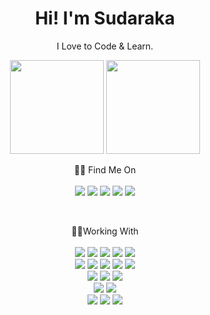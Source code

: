 <h1 align='center'>
    Hi! I'm Sudaraka
</h1>

<p align='center'>
    I Love to Code & Learn.
</p>

<p align='center'>
<a href="#"><img src="https://github-readme-stats.vercel.app/api?username=sudarakas&show_icons=true&count_private=true&theme=github_dark" height="150"></a>
<a href="#"><img src="https://github-readme-stats.vercel.app/api/top-langs/?username=sudarakas&layout=compact&theme=github_dark&hide=css,html" height="150"/></a>
</p>

<p align='center'>
  🙋‍♂ Find Me On<br/><br/>
    <a href="#"><img src="https://img.shields.io/badge/GitHub-100000?style=for-the-badge&logo=github&logoColor=white" /></a>
    <a href="https://twitter.com/sudarakase"><img src="https://img.shields.io/badge/Twitter-1DA1F2?style=for-the-badge&logo=twitter&logoColor=white" /></a>
    <a href="https://www.facebook.com/nanomsg"><img src="https://img.shields.io/badge/Facebook-1877F2?style=for-the-badge&logo=facebook&logoColor=white" /></a>
    <a href="https://lk.linkedin.com/in/sudarakas"><img src="https://img.shields.io/badge/LinkedIn-0077B5?style=for-the-badge&logo=linkedin&logoColor=white" /></a>
    <a href="https://www.instagram.com/sudaraka__/"><img src="https://img.shields.io/badge/Instagram-E4405F?style=for-the-badge&logo=instagram&logoColor=white" /></a>
</p>

<br/>
<p align='center'>
🧑‍💻Working With<br/><br/>
<a href="#"><img src="https://img.shields.io/badge/Java-ED8B00?style=for-the-badge&logo=java&logoColor=white" /></a>
<a href="#"><img src="https://img.shields.io/badge/C%2B%2B-00599C?style=for-the-badge&logo=c%2B%2B&logoColor=white" /></a>
<a href="#"><img src="https://img.shields.io/badge/JavaScript-323330?style=for-the-badge&logo=javascript&logoColor=F7DF1E" /></a>
<a href="#"><img src="https://img.shields.io/badge/TypeScript-007ACC?style=for-the-badge&logo=typescript&logoColor=white" /></a>
<a href="#"><img src="https://img.shields.io/badge/go-%2300ADD8.svg?&style=for-the-badge&logo=go&logoColor=white" /></a>
</br>
<a href="#"><img src="https://img.shields.io/badge/Angular-DD0031?style=for-the-badge&logo=angular&logoColor=white" /></a>
<a href="#"><img src="https://img.shields.io/badge/React-20232A?style=for-the-badge&logo=react&logoColor=61DAFB" /></a>
<a href="#"><img src="https://img.shields.io/badge/Spring_Boot-F2F4F9?style=for-the-badge&logo=spring-boot" /></a>
<a href="#"><img src="https://img.shields.io/badge/Node%20js-339933?style=for-the-badge&logo=nodedotjs&logoColor=white"/></a>
<a href="#"><img src="https://img.shields.io/badge/Laravel-FF2D20?style=for-the-badge&logo=laravel&logoColor=white" /></a>
</br>
<a href="#"><img src="https://img.shields.io/badge/Amazon%20DynamoDB-4053D6?style=for-the-badge&logo=Amazon%20DynamoDB&logoColor=white" /></a>
<a href="#"><img src="https://img.shields.io/badge/MongoDB-4EA94B?style=for-the-badge&logo=mongodb&logoColor=white" /></a>
<a href="#"><img src="https://img.shields.io/badge/PostgreSQL-316192?style=for-the-badge&logo=postgresql&logoColor=white" /></a>
</br>
<a href="#"><img src="https://img.shields.io/badge/Amazon_AWS-FF9900?style=for-the-badge&logo=amazonaws&logoColor=white" /></a>
<a href="#"><img src="https://img.shields.io/badge/Docker-2CA5E0?style=for-the-badge&logo=docker&logoColor=white" /></a>
</br>
<a href="#"><img src="https://img.shields.io/badge/Visual_Studio_Code-0078D4?style=for-the-badge&logo=visual%20studio%20code&logoColor=white" /></a>
<a href="#"><img src="https://img.shields.io/badge/Visual_Studio-5C2D91?style=for-the-badge&logo=visual%20studio&logoColor=white" /></a>
<a href="#"><img src="https://img.shields.io/badge/IntelliJ_IDEA-000000.svg?style=for-the-badge&logo=intellij-idea&logoColor=white" /></a>
</p>
